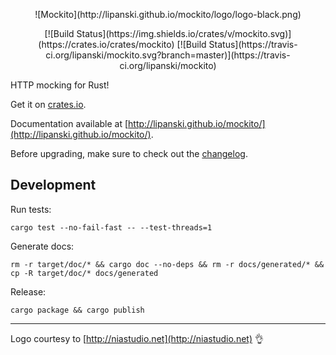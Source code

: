 <p>
  <p align="center">![Mockito](http://lipanski.github.io/mockito/logo/logo-black.png)</p>
  <p align="center">[![Build Status](https://img.shields.io/crates/v/mockito.svg)](https://crates.io/crates/mockito) [![Build Status](https://travis-ci.org/lipanski/mockito.svg?branch=master)](https://travis-ci.org/lipanski/mockito)</p>
</p>

HTTP mocking for Rust!

Get it on [crates.io](https://crates.io/crates/mockito/).

Documentation available at [http://lipanski.github.io/mockito/](http://lipanski.github.io/mockito/).

Before upgrading, make sure to check out the [changelog](https://github.com/lipanski/mockito/releases).

## Development

Run tests:

```
cargo test --no-fail-fast -- --test-threads=1
```

Generate docs:

```
rm -r target/doc/* && cargo doc --no-deps && rm -r docs/generated/* && cp -R target/doc/* docs/generated
```

Release:

```
cargo package && cargo publish
```

---

Logo courtesy to [http://niastudio.net](http://niastudio.net) :ok_hand:

